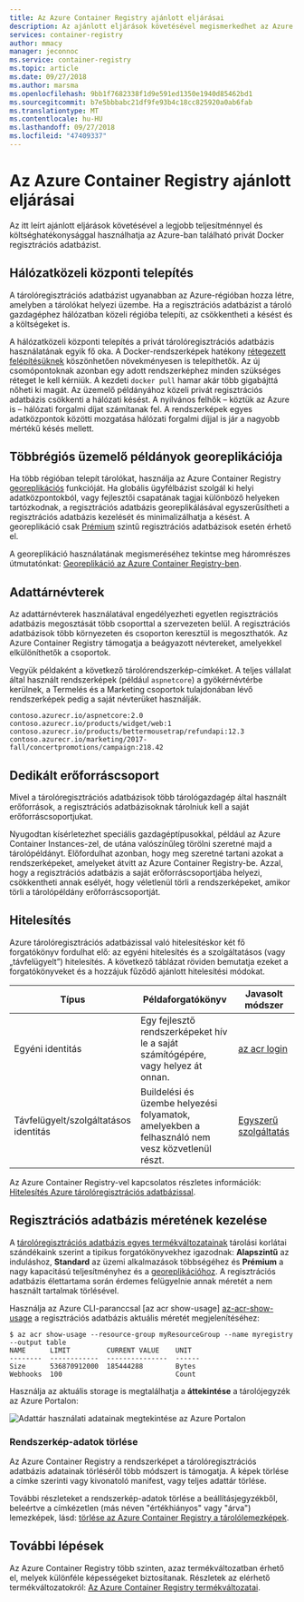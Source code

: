 ```yaml
---
title: Az Azure Container Registry ajánlott eljárásai
description: Az ajánlott eljárások követésével megismerkedhet az Azure Container Registry leghatékonyabb használatával.
services: container-registry
author: mmacy
manager: jeconnoc
ms.service: container-registry
ms.topic: article
ms.date: 09/27/2018
ms.author: marsma
ms.openlocfilehash: 9bb1f7682338f1d9e591ed1350e1940d85462bd1
ms.sourcegitcommit: b7e5bbbabc21df9fe93b4c18cc825920a0ab6fab
ms.translationtype: MT
ms.contentlocale: hu-HU
ms.lasthandoff: 09/27/2018
ms.locfileid: "47409337"
---
```

# <a name="best-practices-for-azure-container-registry"></a>Az Azure Container Registry ajánlott eljárásai

Az itt leírt ajánlott eljárások követésével a legjobb teljesítménnyel és költséghatékonysággal használhatja az Azure-ban található privát Docker regisztrációs adatbázist.

## <a name="network-close-deployment"></a>Hálózatközeli központi telepítés

A tárolóregisztrációs adatbázist ugyanabban az Azure-régióban hozza létre, amelyben a tárolókat helyezi üzembe. Ha a regisztrációs adatbázist a tároló gazdagéphez hálózatban közeli régióba telepíti, az csökkentheti a késést és a költségeket is.

A hálózatközeli központi telepítés a privát tárolóregisztrációs adatbázis használatának egyik fő oka. A Docker-rendszerképek hatékony [rétegezett felépítésüknek](https://docs.docker.com/engine/userguide/storagedriver/imagesandcontainers/) köszönhetően növekményesen is telepíthetők. Az új csomópontoknak azonban egy adott rendszerképhez minden szükséges réteget le kell kérniük. A kezdeti `docker pull` hamar akár több gigabájttá nőheti ki magát. Az üzemelő példányához közeli privát regisztrációs adatbázis csökkenti a hálózati késést.
A nyilvános felhők – köztük az Azure is – hálózati forgalmi díjat számítanak fel. A rendszerképek egyes adatközpontok közötti mozgatása hálózati forgalmi díjjal is jár a nagyobb mértékű késés mellett.

## <a name="geo-replicate-multi-region-deployments"></a>Többrégiós üzemelő példányok georeplikációja

Ha több régióban telepít tárolókat, használja az Azure Container Registry [georeplikációs](container-registry-geo-replication.md) funkcióját. Ha globális ügyfélbázist szolgál ki helyi adatközpontokból, vagy fejlesztői csapatának tagjai különböző helyeken tartózkodnak, a regisztrációs adatbázis georeplikálásával egyszerűsítheti a regisztrációs adatbázis kezelését és minimalizálhatja a késést. A georeplikáció csak [Prémium](container-registry-skus.md) szintű regisztrációs adatbázisok esetén érhető el.

A georeplikáció használatának megismeréséhez tekintse meg háromrészes útmutatónkat: [Georeplikáció az Azure Container Registry-ben](container-registry-tutorial-prepare-registry.md).

## <a name="repository-namespaces"></a>Adattárnévterek

Az adattárnévterek használatával engedélyezheti egyetlen regisztrációs adatbázis megosztását több csoporttal a szervezeten belül. A regisztrációs adatbázisok több környezeten és csoporton keresztül is megoszthatók. Az Azure Container Registry támogatja a beágyazott névtereket, amelyekkel elkülöníthetők a csoportok.

Vegyük példaként a következő tárolórendszerkép-címkéket. A teljes vállalat által használt rendszerképek (például `aspnetcore`) a gyökérnévtérbe kerülnek, a Termelés és a Marketing csoportok tulajdonában lévő rendszerképek pedig a saját névterüket használják.

```
contoso.azurecr.io/aspnetcore:2.0
contoso.azurecr.io/products/widget/web:1
contoso.azurecr.io/products/bettermousetrap/refundapi:12.3
contoso.azurecr.io/marketing/2017-fall/concertpromotions/campaign:218.42
```

## <a name="dedicated-resource-group"></a>Dedikált erőforráscsoport

Mivel a tárolóregisztrációs adatbázisok több tárológazdagép által használt erőforrások, a regisztrációs adatbázisoknak tárolniuk kell a saját erőforráscsoportjukat.

Nyugodtan kísérletezhet speciális gazdagéptípusokkal, például az Azure Container Instances-zel, de utána valószínűleg törölni szeretné majd a tárolópéldányt. Előfordulhat azonban, hogy meg szeretné tartani azokat a rendszerképeket, amelyeket átvitt az Azure Container Registry-be. Azzal, hogy a regisztrációs adatbázis a saját erőforráscsoportjába helyezi, csökkentheti annak esélyét, hogy véletlenül törli a rendszerképeket, amikor törli a tárolópéldány erőforráscsoportját.

## <a name="authentication"></a>Hitelesítés

Azure tárolóregisztrációs adatbázissal való hitelesítéskor két fő forgatókönyv fordulhat elő: az egyéni hitelesítés és a szolgáltatásos (vagy „távfelügyelt”) hitelesítés. A következő táblázat röviden bemutatja ezeket a forgatókönyveket és a hozzájuk fűződő ajánlott hitelesítési módokat.

| Típus | Példaforgatókönyv | Javasolt módszer |
|---|---|---|
| Egyéni identitás | Egy fejlesztő rendszerképeket hív le a saját számítógépére, vagy helyez át onnan. | [az acr login](/cli/azure/acr?view=azure-cli-latest#az-acr-login) |
| Távfelügyelt/szolgáltatásos identitás | Buildelési és üzembe helyezési folyamatok, amelyekben a felhasználó nem vesz közvetlenül részt. | [Egyszerű szolgáltatás](container-registry-authentication.md#service-principal) |

Az Azure Container Registry-vel kapcsolatos részletes információk: [Hitelesítés Azure tárolóregisztrációs adatbázissal](container-registry-authentication.md).

## <a name="manage-registry-size"></a>Regisztrációs adatbázis méretének kezelése

A [tárolóregisztrációs adatbázis egyes termékváltozatainak][container-registry-skus] tárolási korlátai szándékaink szerint a tipikus forgatókönyvekhez igazodnak: **Alapszintű** az induláshoz, **Standard** az üzemi alkalmazások többségéhez és **Prémium** a nagy kapacitású teljesítményhez és a [georeplikációhoz][container-registry-geo-replication]. A regisztrációs adatbázis élettartama során érdemes felügyelnie annak méretét a nem használt tartalmak törlésével.

Használja az Azure CLI-paranccsal [az acr show-usage] [ az-acr-show-usage] a regisztrációs adatbázis aktuális méretét megjelenítéséhez:

```console
$ az acr show-usage --resource-group myResourceGroup --name myregistry --output table
NAME      LIMIT         CURRENT VALUE    UNIT
--------  ------------  ---------------  ------
Size      536870912000  185444288        Bytes
Webhooks  100                            Count
```

Használja az aktuális storage is megtalálhatja a **áttekintése** a tárolójegyzék az Azure Portalon:

![Adattár használati adatainak megtekintése az Azure Portalon][registry-overview-quotas]

### <a name="delete-image-data"></a>Rendszerkép-adatok törlése

Az Azure Container Registry a rendszerképet a tárolóregisztrációs adatbázis adatainak törléséről több módszert is támogatja. A képek törlése a címke szerinti vagy kivonatoló manifest, vagy teljes adattár törlése.

További részleteket a rendszerkép-adatok törlése a beállításjegyzékből, beleértve a címkézetlen (más néven "értékhiányos" vagy "árva") lemezképek, lásd: [törlése az Azure Container Registry a tárolólemezképek](container-registry-delete.md).

## <a name="next-steps"></a>További lépések

Az Azure Container Registry több szinten, azaz termékváltozatban érhető el, melyek különféle képességeket biztosítanak. Részletek az elérhető termékváltozatokról: [Az Azure Container Registry termékváltozatai](container-registry-skus.md).

<!-- IMAGES -->
[delete-repository-portal]: ./media/container-registry-best-practices/delete-repository-portal.png
[registry-overview-quotas]: ./media/container-registry-best-practices/registry-overview-quotas.png

<!-- LINKS - Internal -->
[az-acr-repository-delete]: /cli/azure/acr/repository#az-acr-repository-delete
[az-acr-show-usage]: /cli/azure/acr#az-acr-show-usage
[azure-cli]: /cli/azure
[azure-portal]: https://portal.azure.com
[container-registry-geo-replication]: container-registry-geo-replication.md
[container-registry-skus]: container-registry-skus.md
